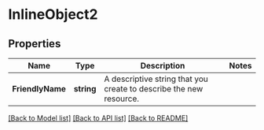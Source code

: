 # InlineObject2

## Properties

Name | Type | Description | Notes
------------ | ------------- | ------------- | -------------
**FriendlyName** | **string** | A descriptive string that you create to describe the new resource. | 

[[Back to Model list]](../README.md#documentation-for-models) [[Back to API list]](../README.md#documentation-for-api-endpoints) [[Back to README]](../README.md)


